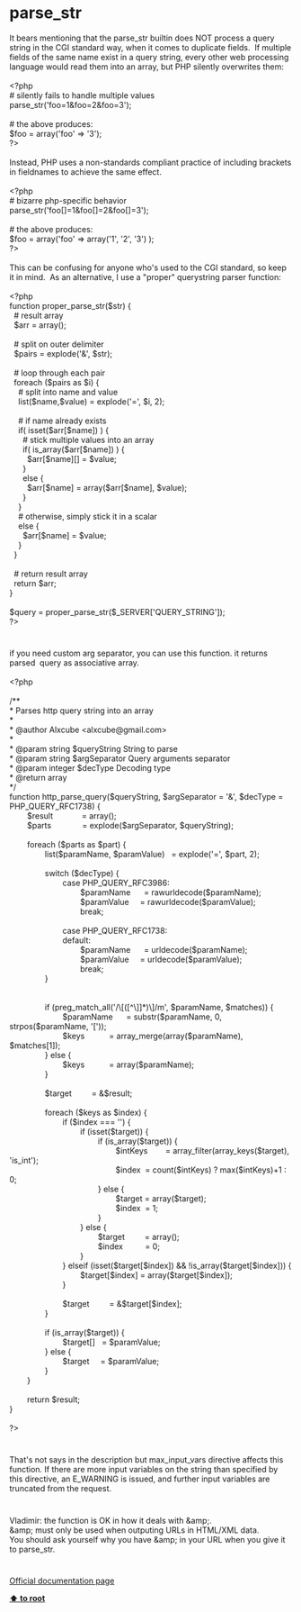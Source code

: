 # parse_str




<div class="phpcode"><span class="html">
It bears mentioning that the parse_str builtin does NOT process a query string in the CGI standard way, when it comes to duplicate fields.&#xA0; If multiple fields of the same name exist in a query string, every other web processing language would read them into an array, but PHP silently overwrites them:<br><br><span class="default">&lt;?php<br></span><span class="comment"># silently fails to handle multiple values<br></span><span class="default">parse_str</span><span class="keyword">(</span><span class="string">&apos;foo=1&amp;foo=2&amp;foo=3&apos;</span><span class="keyword">);<br><br></span><span class="comment"># the above produces:<br></span><span class="default">$foo </span><span class="keyword">= array(</span><span class="string">&apos;foo&apos; </span><span class="keyword">=&gt; </span><span class="string">&apos;3&apos;</span><span class="keyword">);<br></span><span class="default">?&gt;<br></span><br>Instead, PHP uses a non-standards compliant practice of including brackets in fieldnames to achieve the same effect.<br><br><span class="default">&lt;?php<br></span><span class="comment"># bizarre php-specific behavior<br></span><span class="default">parse_str</span><span class="keyword">(</span><span class="string">&apos;foo[]=1&amp;foo[]=2&amp;foo[]=3&apos;</span><span class="keyword">);<br><br></span><span class="comment"># the above produces:<br></span><span class="default">$foo </span><span class="keyword">= array(</span><span class="string">&apos;foo&apos; </span><span class="keyword">=&gt; array(</span><span class="string">&apos;1&apos;</span><span class="keyword">, </span><span class="string">&apos;2&apos;</span><span class="keyword">, </span><span class="string">&apos;3&apos;</span><span class="keyword">) );<br></span><span class="default">?&gt;<br></span><br>This can be confusing for anyone who&apos;s used to the CGI standard, so keep it in mind.&#xA0; As an alternative, I use a &quot;proper&quot; querystring parser function:<br><br><span class="default">&lt;?php<br></span><span class="keyword">function </span><span class="default">proper_parse_str</span><span class="keyword">(</span><span class="default">$str</span><span class="keyword">) {<br>&#xA0; </span><span class="comment"># result array<br>&#xA0; </span><span class="default">$arr </span><span class="keyword">= array();<br><br>&#xA0; </span><span class="comment"># split on outer delimiter<br>&#xA0; </span><span class="default">$pairs </span><span class="keyword">= </span><span class="default">explode</span><span class="keyword">(</span><span class="string">&apos;&amp;&apos;</span><span class="keyword">, </span><span class="default">$str</span><span class="keyword">);<br><br>&#xA0; </span><span class="comment"># loop through each pair<br>&#xA0; </span><span class="keyword">foreach (</span><span class="default">$pairs </span><span class="keyword">as </span><span class="default">$i</span><span class="keyword">) {<br>&#xA0; &#xA0; </span><span class="comment"># split into name and value<br>&#xA0; &#xA0; </span><span class="keyword">list(</span><span class="default">$name</span><span class="keyword">,</span><span class="default">$value</span><span class="keyword">) = </span><span class="default">explode</span><span class="keyword">(</span><span class="string">&apos;=&apos;</span><span class="keyword">, </span><span class="default">$i</span><span class="keyword">, </span><span class="default">2</span><span class="keyword">);<br>&#xA0; &#xA0; <br>&#xA0; &#xA0; </span><span class="comment"># if name already exists<br>&#xA0; &#xA0; </span><span class="keyword">if( isset(</span><span class="default">$arr</span><span class="keyword">[</span><span class="default">$name</span><span class="keyword">]) ) {<br>&#xA0; &#xA0; &#xA0; </span><span class="comment"># stick multiple values into an array<br>&#xA0; &#xA0; &#xA0; </span><span class="keyword">if( </span><span class="default">is_array</span><span class="keyword">(</span><span class="default">$arr</span><span class="keyword">[</span><span class="default">$name</span><span class="keyword">]) ) {<br>&#xA0; &#xA0; &#xA0; &#xA0; </span><span class="default">$arr</span><span class="keyword">[</span><span class="default">$name</span><span class="keyword">][] = </span><span class="default">$value</span><span class="keyword">;<br>&#xA0; &#xA0; &#xA0; }<br>&#xA0; &#xA0; &#xA0; else {<br>&#xA0; &#xA0; &#xA0; &#xA0; </span><span class="default">$arr</span><span class="keyword">[</span><span class="default">$name</span><span class="keyword">] = array(</span><span class="default">$arr</span><span class="keyword">[</span><span class="default">$name</span><span class="keyword">], </span><span class="default">$value</span><span class="keyword">);<br>&#xA0; &#xA0; &#xA0; }<br>&#xA0; &#xA0; }<br>&#xA0; &#xA0; </span><span class="comment"># otherwise, simply stick it in a scalar<br>&#xA0; &#xA0; </span><span class="keyword">else {<br>&#xA0; &#xA0; &#xA0; </span><span class="default">$arr</span><span class="keyword">[</span><span class="default">$name</span><span class="keyword">] = </span><span class="default">$value</span><span class="keyword">;<br>&#xA0; &#xA0; }<br>&#xA0; }<br><br>&#xA0; </span><span class="comment"># return result array<br>&#xA0; </span><span class="keyword">return </span><span class="default">$arr</span><span class="keyword">;<br>}<br><br></span><span class="default">$query </span><span class="keyword">= </span><span class="default">proper_parse_str</span><span class="keyword">(</span><span class="default">$_SERVER</span><span class="keyword">[</span><span class="string">&apos;QUERY_STRING&apos;</span><span class="keyword">]);<br></span><span class="default">?&gt;</span>
</span>
</div>
  

#


<div class="phpcode"><span class="html">
if you need custom arg separator, you can use this function. it returns parsed&#xA0; query as associative array.<br><br><span class="default">&lt;?php<br><br></span><span class="comment">/**<br> * Parses http query string into an array<br> * <br> * @author Alxcube &lt;alxcube@gmail.com&gt;<br> * <br> * @param string $queryString String to parse<br> * @param string $argSeparator Query arguments separator<br> * @param integer $decType Decoding type<br> * @return array<br> */<br></span><span class="keyword">function </span><span class="default">http_parse_query</span><span class="keyword">(</span><span class="default">$queryString</span><span class="keyword">, </span><span class="default">$argSeparator </span><span class="keyword">= </span><span class="string">&apos;&amp;&apos;</span><span class="keyword">, </span><span class="default">$decType </span><span class="keyword">= </span><span class="default">PHP_QUERY_RFC1738</span><span class="keyword">) {<br>&#xA0; &#xA0; &#xA0; &#xA0; </span><span class="default">$result&#xA0; &#xA0; &#xA0; &#xA0; &#xA0; &#xA0;&#xA0; </span><span class="keyword">= array();<br>&#xA0; &#xA0; &#xA0; &#xA0; </span><span class="default">$parts&#xA0; &#xA0; &#xA0; &#xA0; &#xA0; &#xA0; &#xA0; </span><span class="keyword">= </span><span class="default">explode</span><span class="keyword">(</span><span class="default">$argSeparator</span><span class="keyword">, </span><span class="default">$queryString</span><span class="keyword">);<br><br>&#xA0; &#xA0; &#xA0; &#xA0; foreach (</span><span class="default">$parts </span><span class="keyword">as </span><span class="default">$part</span><span class="keyword">) {<br>&#xA0; &#xA0; &#xA0; &#xA0; &#xA0; &#xA0; &#xA0; &#xA0; list(</span><span class="default">$paramName</span><span class="keyword">, </span><span class="default">$paramValue</span><span class="keyword">)&#xA0;&#xA0; = </span><span class="default">explode</span><span class="keyword">(</span><span class="string">&apos;=&apos;</span><span class="keyword">, </span><span class="default">$part</span><span class="keyword">, </span><span class="default">2</span><span class="keyword">);<br><br>&#xA0; &#xA0; &#xA0; &#xA0; &#xA0; &#xA0; &#xA0; &#xA0; switch (</span><span class="default">$decType</span><span class="keyword">) {<br>&#xA0; &#xA0; &#xA0; &#xA0; &#xA0; &#xA0; &#xA0; &#xA0; &#xA0; &#xA0; &#xA0; &#xA0; case </span><span class="default">PHP_QUERY_RFC3986</span><span class="keyword">:<br>&#xA0; &#xA0; &#xA0; &#xA0; &#xA0; &#xA0; &#xA0; &#xA0; &#xA0; &#xA0; &#xA0; &#xA0; &#xA0; &#xA0; &#xA0; &#xA0; </span><span class="default">$paramName&#xA0; &#xA0; &#xA0; </span><span class="keyword">= </span><span class="default">rawurldecode</span><span class="keyword">(</span><span class="default">$paramName</span><span class="keyword">);<br>&#xA0; &#xA0; &#xA0; &#xA0; &#xA0; &#xA0; &#xA0; &#xA0; &#xA0; &#xA0; &#xA0; &#xA0; &#xA0; &#xA0; &#xA0; &#xA0; </span><span class="default">$paramValue&#xA0; &#xA0;&#xA0; </span><span class="keyword">= </span><span class="default">rawurldecode</span><span class="keyword">(</span><span class="default">$paramValue</span><span class="keyword">);<br>&#xA0; &#xA0; &#xA0; &#xA0; &#xA0; &#xA0; &#xA0; &#xA0; &#xA0; &#xA0; &#xA0; &#xA0; &#xA0; &#xA0; &#xA0; &#xA0; break;<br><br>&#xA0; &#xA0; &#xA0; &#xA0; &#xA0; &#xA0; &#xA0; &#xA0; &#xA0; &#xA0; &#xA0; &#xA0; case </span><span class="default">PHP_QUERY_RFC1738</span><span class="keyword">:<br>&#xA0; &#xA0; &#xA0; &#xA0; &#xA0; &#xA0; &#xA0; &#xA0; &#xA0; &#xA0; &#xA0; &#xA0; default:<br>&#xA0; &#xA0; &#xA0; &#xA0; &#xA0; &#xA0; &#xA0; &#xA0; &#xA0; &#xA0; &#xA0; &#xA0; &#xA0; &#xA0; &#xA0; &#xA0; </span><span class="default">$paramName&#xA0; &#xA0; &#xA0; </span><span class="keyword">= </span><span class="default">urldecode</span><span class="keyword">(</span><span class="default">$paramName</span><span class="keyword">);<br>&#xA0; &#xA0; &#xA0; &#xA0; &#xA0; &#xA0; &#xA0; &#xA0; &#xA0; &#xA0; &#xA0; &#xA0; &#xA0; &#xA0; &#xA0; &#xA0; </span><span class="default">$paramValue&#xA0; &#xA0;&#xA0; </span><span class="keyword">= </span><span class="default">urldecode</span><span class="keyword">(</span><span class="default">$paramValue</span><span class="keyword">);<br>&#xA0; &#xA0; &#xA0; &#xA0; &#xA0; &#xA0; &#xA0; &#xA0; &#xA0; &#xA0; &#xA0; &#xA0; &#xA0; &#xA0; &#xA0; &#xA0; break;<br>&#xA0; &#xA0; &#xA0; &#xA0; &#xA0; &#xA0; &#xA0; &#xA0; }<br>&#xA0; &#xA0; &#xA0; &#xA0; &#xA0; &#xA0; &#xA0; &#xA0; <br><br>&#xA0; &#xA0; &#xA0; &#xA0; &#xA0; &#xA0; &#xA0; &#xA0; if (</span><span class="default">preg_match_all</span><span class="keyword">(</span><span class="string">&apos;/\[([^\]]*)\]/m&apos;</span><span class="keyword">, </span><span class="default">$paramName</span><span class="keyword">, </span><span class="default">$matches</span><span class="keyword">)) {<br>&#xA0; &#xA0; &#xA0; &#xA0; &#xA0; &#xA0; &#xA0; &#xA0; &#xA0; &#xA0; &#xA0; &#xA0; </span><span class="default">$paramName&#xA0; &#xA0; &#xA0; </span><span class="keyword">= </span><span class="default">substr</span><span class="keyword">(</span><span class="default">$paramName</span><span class="keyword">, </span><span class="default">0</span><span class="keyword">, </span><span class="default">strpos</span><span class="keyword">(</span><span class="default">$paramName</span><span class="keyword">, </span><span class="string">&apos;[&apos;</span><span class="keyword">));<br>&#xA0; &#xA0; &#xA0; &#xA0; &#xA0; &#xA0; &#xA0; &#xA0; &#xA0; &#xA0; &#xA0; &#xA0; </span><span class="default">$keys&#xA0; &#xA0; &#xA0; &#xA0; &#xA0;&#xA0; </span><span class="keyword">= </span><span class="default">array_merge</span><span class="keyword">(array(</span><span class="default">$paramName</span><span class="keyword">), </span><span class="default">$matches</span><span class="keyword">[</span><span class="default">1</span><span class="keyword">]);<br>&#xA0; &#xA0; &#xA0; &#xA0; &#xA0; &#xA0; &#xA0; &#xA0; } else {<br>&#xA0; &#xA0; &#xA0; &#xA0; &#xA0; &#xA0; &#xA0; &#xA0; &#xA0; &#xA0; &#xA0; &#xA0; </span><span class="default">$keys&#xA0; &#xA0; &#xA0; &#xA0; &#xA0;&#xA0; </span><span class="keyword">= array(</span><span class="default">$paramName</span><span class="keyword">);<br>&#xA0; &#xA0; &#xA0; &#xA0; &#xA0; &#xA0; &#xA0; &#xA0; }<br>&#xA0; &#xA0; &#xA0; &#xA0; &#xA0; &#xA0; &#xA0; &#xA0; <br>&#xA0; &#xA0; &#xA0; &#xA0; &#xA0; &#xA0; &#xA0; &#xA0; </span><span class="default">$target&#xA0; &#xA0; &#xA0; &#xA0;&#xA0; </span><span class="keyword">= &amp;</span><span class="default">$result</span><span class="keyword">;<br>&#xA0; &#xA0; &#xA0; &#xA0; &#xA0; &#xA0; &#xA0; &#xA0; <br>&#xA0; &#xA0; &#xA0; &#xA0; &#xA0; &#xA0; &#xA0; &#xA0; foreach (</span><span class="default">$keys </span><span class="keyword">as </span><span class="default">$index</span><span class="keyword">) {<br>&#xA0; &#xA0; &#xA0; &#xA0; &#xA0; &#xA0; &#xA0; &#xA0; &#xA0; &#xA0; &#xA0; &#xA0; if (</span><span class="default">$index </span><span class="keyword">=== </span><span class="string">&apos;&apos;</span><span class="keyword">) {<br>&#xA0; &#xA0; &#xA0; &#xA0; &#xA0; &#xA0; &#xA0; &#xA0; &#xA0; &#xA0; &#xA0; &#xA0; &#xA0; &#xA0; &#xA0; &#xA0; if (isset(</span><span class="default">$target</span><span class="keyword">)) {<br>&#xA0; &#xA0; &#xA0; &#xA0; &#xA0; &#xA0; &#xA0; &#xA0; &#xA0; &#xA0; &#xA0; &#xA0; &#xA0; &#xA0; &#xA0; &#xA0; &#xA0; &#xA0; &#xA0; &#xA0; if (</span><span class="default">is_array</span><span class="keyword">(</span><span class="default">$target</span><span class="keyword">)) {<br>&#xA0; &#xA0; &#xA0; &#xA0; &#xA0; &#xA0; &#xA0; &#xA0; &#xA0; &#xA0; &#xA0; &#xA0; &#xA0; &#xA0; &#xA0; &#xA0; &#xA0; &#xA0; &#xA0; &#xA0; &#xA0; &#xA0; &#xA0; &#xA0; </span><span class="default">$intKeys&#xA0; &#xA0; &#xA0; &#xA0; </span><span class="keyword">= </span><span class="default">array_filter</span><span class="keyword">(</span><span class="default">array_keys</span><span class="keyword">(</span><span class="default">$target</span><span class="keyword">), </span><span class="string">&apos;is_int&apos;</span><span class="keyword">);<br>&#xA0; &#xA0; &#xA0; &#xA0; &#xA0; &#xA0; &#xA0; &#xA0; &#xA0; &#xA0; &#xA0; &#xA0; &#xA0; &#xA0; &#xA0; &#xA0; &#xA0; &#xA0; &#xA0; &#xA0; &#xA0; &#xA0; &#xA0; &#xA0; </span><span class="default">$index&#xA0; </span><span class="keyword">= </span><span class="default">count</span><span class="keyword">(</span><span class="default">$intKeys</span><span class="keyword">) ? </span><span class="default">max</span><span class="keyword">(</span><span class="default">$intKeys</span><span class="keyword">)+</span><span class="default">1 </span><span class="keyword">: </span><span class="default">0</span><span class="keyword">;<br>&#xA0; &#xA0; &#xA0; &#xA0; &#xA0; &#xA0; &#xA0; &#xA0; &#xA0; &#xA0; &#xA0; &#xA0; &#xA0; &#xA0; &#xA0; &#xA0; &#xA0; &#xA0; &#xA0; &#xA0; } else {<br>&#xA0; &#xA0; &#xA0; &#xA0; &#xA0; &#xA0; &#xA0; &#xA0; &#xA0; &#xA0; &#xA0; &#xA0; &#xA0; &#xA0; &#xA0; &#xA0; &#xA0; &#xA0; &#xA0; &#xA0; &#xA0; &#xA0; &#xA0; &#xA0; </span><span class="default">$target </span><span class="keyword">= array(</span><span class="default">$target</span><span class="keyword">);<br>&#xA0; &#xA0; &#xA0; &#xA0; &#xA0; &#xA0; &#xA0; &#xA0; &#xA0; &#xA0; &#xA0; &#xA0; &#xA0; &#xA0; &#xA0; &#xA0; &#xA0; &#xA0; &#xA0; &#xA0; &#xA0; &#xA0; &#xA0; &#xA0; </span><span class="default">$index&#xA0; </span><span class="keyword">= </span><span class="default">1</span><span class="keyword">;<br>&#xA0; &#xA0; &#xA0; &#xA0; &#xA0; &#xA0; &#xA0; &#xA0; &#xA0; &#xA0; &#xA0; &#xA0; &#xA0; &#xA0; &#xA0; &#xA0; &#xA0; &#xA0; &#xA0; &#xA0; }<br>&#xA0; &#xA0; &#xA0; &#xA0; &#xA0; &#xA0; &#xA0; &#xA0; &#xA0; &#xA0; &#xA0; &#xA0; &#xA0; &#xA0; &#xA0; &#xA0; } else {<br>&#xA0; &#xA0; &#xA0; &#xA0; &#xA0; &#xA0; &#xA0; &#xA0; &#xA0; &#xA0; &#xA0; &#xA0; &#xA0; &#xA0; &#xA0; &#xA0; &#xA0; &#xA0; &#xA0; &#xA0; </span><span class="default">$target&#xA0; &#xA0; &#xA0; &#xA0;&#xA0; </span><span class="keyword">= array();<br>&#xA0; &#xA0; &#xA0; &#xA0; &#xA0; &#xA0; &#xA0; &#xA0; &#xA0; &#xA0; &#xA0; &#xA0; &#xA0; &#xA0; &#xA0; &#xA0; &#xA0; &#xA0; &#xA0; &#xA0; </span><span class="default">$index&#xA0; &#xA0; &#xA0; &#xA0; &#xA0; </span><span class="keyword">= </span><span class="default">0</span><span class="keyword">;<br>&#xA0; &#xA0; &#xA0; &#xA0; &#xA0; &#xA0; &#xA0; &#xA0; &#xA0; &#xA0; &#xA0; &#xA0; &#xA0; &#xA0; &#xA0; &#xA0; }<br>&#xA0; &#xA0; &#xA0; &#xA0; &#xA0; &#xA0; &#xA0; &#xA0; &#xA0; &#xA0; &#xA0; &#xA0; } elseif (isset(</span><span class="default">$target</span><span class="keyword">[</span><span class="default">$index</span><span class="keyword">]) &amp;&amp; !</span><span class="default">is_array</span><span class="keyword">(</span><span class="default">$target</span><span class="keyword">[</span><span class="default">$index</span><span class="keyword">])) {<br>&#xA0; &#xA0; &#xA0; &#xA0; &#xA0; &#xA0; &#xA0; &#xA0; &#xA0; &#xA0; &#xA0; &#xA0; &#xA0; &#xA0; &#xA0; &#xA0; </span><span class="default">$target</span><span class="keyword">[</span><span class="default">$index</span><span class="keyword">] = array(</span><span class="default">$target</span><span class="keyword">[</span><span class="default">$index</span><span class="keyword">]);<br>&#xA0; &#xA0; &#xA0; &#xA0; &#xA0; &#xA0; &#xA0; &#xA0; &#xA0; &#xA0; &#xA0; &#xA0; }<br><br>&#xA0; &#xA0; &#xA0; &#xA0; &#xA0; &#xA0; &#xA0; &#xA0; &#xA0; &#xA0; &#xA0; &#xA0; </span><span class="default">$target&#xA0; &#xA0; &#xA0; &#xA0;&#xA0; </span><span class="keyword">= &amp;</span><span class="default">$target</span><span class="keyword">[</span><span class="default">$index</span><span class="keyword">];<br>&#xA0; &#xA0; &#xA0; &#xA0; &#xA0; &#xA0; &#xA0; &#xA0; }<br><br>&#xA0; &#xA0; &#xA0; &#xA0; &#xA0; &#xA0; &#xA0; &#xA0; if (</span><span class="default">is_array</span><span class="keyword">(</span><span class="default">$target</span><span class="keyword">)) {<br>&#xA0; &#xA0; &#xA0; &#xA0; &#xA0; &#xA0; &#xA0; &#xA0; &#xA0; &#xA0; &#xA0; &#xA0; </span><span class="default">$target</span><span class="keyword">[]&#xA0;&#xA0; = </span><span class="default">$paramValue</span><span class="keyword">;<br>&#xA0; &#xA0; &#xA0; &#xA0; &#xA0; &#xA0; &#xA0; &#xA0; } else {<br>&#xA0; &#xA0; &#xA0; &#xA0; &#xA0; &#xA0; &#xA0; &#xA0; &#xA0; &#xA0; &#xA0; &#xA0; </span><span class="default">$target&#xA0; &#xA0;&#xA0; </span><span class="keyword">= </span><span class="default">$paramValue</span><span class="keyword">;<br>&#xA0; &#xA0; &#xA0; &#xA0; &#xA0; &#xA0; &#xA0; &#xA0; }<br>&#xA0; &#xA0; &#xA0; &#xA0; }<br><br>&#xA0; &#xA0; &#xA0; &#xA0; return </span><span class="default">$result</span><span class="keyword">;<br>}<br><br></span><span class="default">?&gt;</span>
</span>
</div>
  

#


<div class="phpcode"><span class="html">
That&apos;s not says in the description but max_input_vars directive affects this function. If there are more input variables on the string than specified by this directive, an E_WARNING is issued, and further input variables are truncated from the request.</span>
</div>
  

#


<div class="phpcode"><span class="html">
Vladimir: the function is OK in how it deals with &amp;amp;.<br>&amp;amp; must only be used when outputing URLs in HTML/XML data.<br>You should ask yourself why you have &amp;amp; in your URL when you give it to parse_str.</span>
</div>
  

#

[Official documentation page](https://www.php.net/manual/en/function.parse-str.php)

**[⬆ to root](/)**